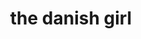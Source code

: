 ---
title: "the danish girl"
url: /muenchen/the-danish-girl-franz-joseph-strasse/
shop: Raumausstattung
---